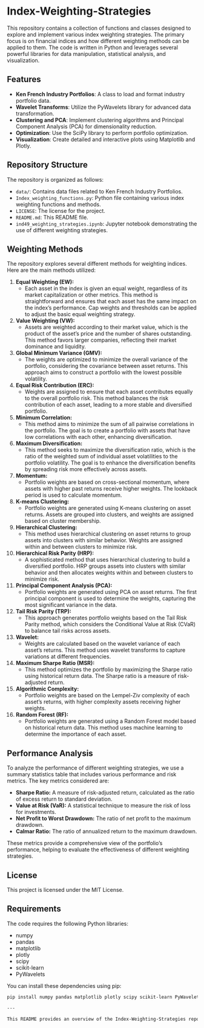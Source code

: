 # Index-Weighting-Strategies

This repository contains a collection of functions and classes designed to explore and implement various index weighting strategies. The primary focus is on financial indices and how different weighting methods can be applied to them. The code is written in Python and leverages several powerful libraries for data manipulation, statistical analysis, and visualization.

## Features

- **Ken French Industry Portfolios**: A class to load and format industry portfolio data.
- **Wavelet Transforms**: Utilize the PyWavelets library for advanced data transformation.
- **Clustering and PCA**: Implement clustering algorithms and Principal Component Analysis (PCA) for dimensionality reduction.
- **Optimization**: Use the SciPy library to perform portfolio optimization.
- **Visualization**: Create detailed and interactive plots using Matplotlib and Plotly.

## Repository Structure

The repository is organized as follows:

- `data/`: Contains data files related to Ken French Industry Portfolios.
- `Index_weighting_functions.py`: Python file containing various index weighting functions and methods.
- `LICENSE`: The license for the project.
- `README.md`: This README file.
- `ind49_weighting_strategies.ipynb`: Jupyter notebook demonstrating the use of different weighting strategies.

## Weighting Methods

The repository explores several different methods for weighting indices. Here are the main methods utilized:

1. **Equal Weighting (EW):**
   - Each asset in the index is given an equal weight, regardless of its market capitalization or other metrics. This method is straightforward and ensures that each asset has the same impact on the index’s performance. Cap weights and thresholds can be applied to adjust the basic equal weighting strategy.
2. **Value Weighting (VW):**
   - Assets are weighted according to their market value, which is the product of the asset’s price and the number of shares outstanding. This method favors larger companies, reflecting their market dominance and liquidity.
3. **Global Minimum Variance (GMV):**
   - The weights are optimized to minimize the overall variance of the portfolio, considering the covariance between asset returns. This approach aims to construct a portfolio with the lowest possible volatility.
4. **Equal Risk Contribution (ERC):**
   - Weights are assigned to ensure that each asset contributes equally to the overall portfolio risk. This method balances the risk contribution of each asset, leading to a more stable and diversified portfolio.
5. **Minimum Correlation:**
   - This method aims to minimize the sum of all pairwise correlations in the portfolio. The goal is to create a portfolio with assets that have low correlations with each other, enhancing diversification.
6. **Maximum Diversification:**
   - This method seeks to maximize the diversification ratio, which is the ratio of the weighted sum of individual asset volatilities to the portfolio volatility. The goal is to enhance the diversification benefits by spreading risk more effectively across assets.
7. **Momentum:**
   - Portfolio weights are based on cross-sectional momentum, where assets with higher past returns receive higher weights. The lookback period is used to calculate momentum.
8. **K-means Clustering:**
   - Portfolio weights are generated using K-means clustering on asset returns. Assets are grouped into clusters, and weights are assigned based on cluster membership.
9. **Hierarchical Clustering:**
   - This method uses hierarchical clustering on asset returns to group assets into clusters with similar behavior. Weights are assigned within and between clusters to minimize risk.
10. **Hierarchical Risk Parity (HRP):**
    - A sophisticated method that uses hierarchical clustering to build a diversified portfolio. HRP groups assets into clusters with similar behavior and then allocates weights within and between clusters to minimize risk.
11. **Principal Component Analysis (PCA):**
    - Portfolio weights are generated using PCA on asset returns. The first principal component is used to determine the weights, capturing the most significant variance in the data.
12. **Tail Risk Parity (TRP):**
    - This approach generates portfolio weights based on the Tail Risk Parity method, which considers the Conditional Value at Risk (CVaR) to balance tail risks across assets.
13. **Wavelet:**
    - Weights are calculated based on the wavelet variance of each asset’s returns. This method uses wavelet transforms to capture variations at different frequencies.
14. **Maximum Sharpe Ratio (MSR):**
    - This method optimizes the portfolio by maximizing the Sharpe ratio using historical return data. The Sharpe ratio is a measure of risk-adjusted return.
15. **Algorithmic Complexity:**
    - Portfolio weights are based on the Lempel-Ziv complexity of each asset’s returns, with higher complexity assets receiving higher weights.
16. **Random Forest (RF):**
    - Portfolio weights are generated using a Random Forest model based on historical return data. This method uses machine learning to determine the importance of each asset.

## Performance Analysis

To analyze the performance of different weighting strategies, we use a summary statistics table that includes various performance and risk metrics. The key metrics considered are:

- **Sharpe Ratio:** A measure of risk-adjusted return, calculated as the ratio of excess return to standard deviation.
- **Value at Risk (VaR):** A statistical technique to measure the risk of loss for investments.
- **Net Profit to Worst Drawdown:** The ratio of net profit to the maximum drawdown.
- **Calmar Ratio:** The ratio of annualized return to the maximum drawdown.

These metrics provide a comprehensive view of the portfolio’s performance, helping to evaluate the effectiveness of different weighting strategies.

## License

This project is licensed under the MIT License.

## Requirements

The code requires the following Python libraries:

- numpy
- pandas
- matplotlib
- plotly
- scipy
- scikit-learn
- PyWavelets

You can install these dependencies using pip:

```bash
pip install numpy pandas matplotlib plotly scipy scikit-learn PyWavelets

---

This README provides an overview of the Index-Weighting-Strategies repository, including its features, requirements, usage, and detailed descriptions of various weighting methods and performance analysis metrics.
